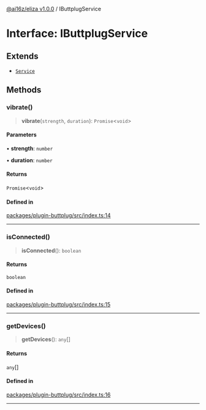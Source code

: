 [@ai16z/eliza v1.0.0](../index.md) / IButtplugService

# Interface: IButtplugService

## Extends

- [`Service`](../classes/Service.md)

## Methods

### vibrate()

> **vibrate**(`strength`, `duration`): `Promise`\<`void`\>

#### Parameters

• **strength**: `number`

• **duration**: `number`

#### Returns

`Promise`\<`void`\>

#### Defined in

[packages/plugin-buttplug/src/index.ts:14](https://github.com/ai16z/eliza/blob/main/packages/plugin-buttplug/src/index.ts#L14)

---

### isConnected()

> **isConnected**(): `boolean`

#### Returns

`boolean`

#### Defined in

[packages/plugin-buttplug/src/index.ts:15](https://github.com/ai16z/eliza/blob/main/packages/plugin-buttplug/src/index.ts#L15)

---

### getDevices()

> **getDevices**(): `any`[]

#### Returns

`any`[]

#### Defined in

[packages/plugin-buttplug/src/index.ts:16](https://github.com/ai16z/eliza/blob/main/packages/plugin-buttplug/src/index.ts#L16)

---

